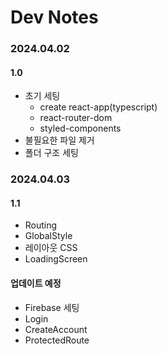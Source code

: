 # Dev Notes

### 2024.04.02

#### 1.0

- 초기 세팅
  - create react-app(typescript)
  - react-router-dom
  - styled-components
- 불필요한 파일 제거
- 폴더 구조 세팅

### 2024.04.03

#### 1.1

- Routing
- GlobalStyle
- 레이아웃 CSS
- LoadingScreen

#### 업데이트 예정

- Firebase 세팅
- Login
- CreateAccount
- ProtectedRoute
